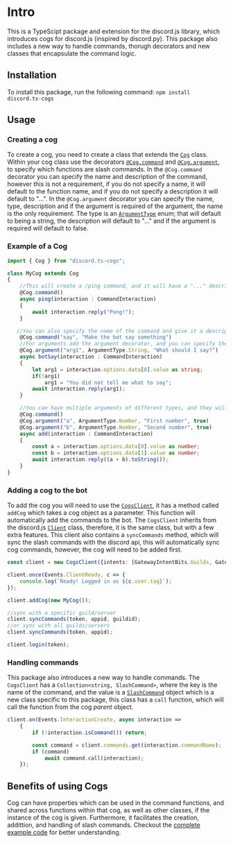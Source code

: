 # Intro 
This is a TypeScipt package and extension for the discord.js library, which introduces cogs for discord.js (inspired by discord.py). 
This package also includes a new way to handle commands, thorugh decorators and new classes that encapsulate the command logic.
## Installation
To install this package, run the following command:
```npm install discord.ts-cogs```
## Usage
### Creating a cog
To create a cog, you need to create a class that extends the <a href="https://github.com/Disuqi/discord.ts-cogs/blob/main/src/cog.ts#L6">`Cog`</a> class.
Within your cog class use the decorators <a href="https://github.com/Disuqi/discord.ts-cogs/blob/main/src/cog.ts#L10">`@Cog.command`</a> and <a href="https://github.com/Disuqi/discord.ts-cogs/blob/main/src/cog.ts#L33">`@Cog.argument`</a>, to specify which functions are slash commands.
In the `@Cog.command` decorator you can specify the name and description of the command, however this is not a requirement, if you do not specify a name, it will default to the function name, and if you do not specify a description it will default to "...".
In the `@Cog.argument` decorator you can specify the name, type, description and if the argument is required of the argument, the name is the only requirement. The type is an <a href="https://github.com/Disuqi/discord.ts-cogs/blob/main/src/argument.ts#L1">`ArgumentType`</a> enum; that will default to being a string, the description will default to "..." and if the argument is required will default to false.

### Example of a Cog
```ts
import { Cog } from "discord.ts-cogs";

class MyCog extends Cog 
{
    //This will create a /ping command, and it will have a "..." description
    @Cog.command()
    async ping(interaction : CommandInteraction)
    {
        await interaction.reply("Pong!");
    }

   //You can also specify the name of the command and give it a description, in this case the command will be /say with the description "Make the bot say something"
    @Cog.command("say", "Make the bot say something")
    //For arguments add the argument decorator, and you can specify the name, type and description of the argument
    @Cog.argument("arg1", ArgumentType.String, "What should I say?")
    async botSay(interaction : CommandInteraction)
    {
        let arg1 = interaction.options.data[0].value as string;
        if(!arg1)
            arg1 = "You did not tell me what to say";
        await interaction.reply(arg1);
    }

    //You can have multiple arguments of different types, and they will be displayed in the order they are declared. The following arguments are set to be required.
    @Cog.command()
    @Cog.argument("a", ArgumentType.Number, "First number", true)
    @Cog.argument("b", ArgumentType.Number, "Second number", true)
    async add(interaction : CommandInteraction)
    {
        const a = interaction.options.data[0].value as number;
        const b = interaction.options.data[1].value as number;
        await interaction.reply((a + b).toString());
    }
}
```

### Adding a cog to the bot
To add the cog you will need to use the <a href="https://github.com/Disuqi/discord.ts-cogs/blob/main/src/cogs-client.ts">`CogsClient`</a>, it has a method called `addCog` which takes a cog object as a parameter.
This function will automatically add the commands to the bot.
The `CogsClient` inherits from the discord.js <a href="https://old.discordjs.dev/#/docs/discord.js/main/class/Client">`Client`</a> class, therefore, it is the same class, but with a few extra features.
This client also contains a `syncCommands` method, which will sync the slash commands with the discord api, this will automatically sync cog commands, however, the cog will need to be added first.
```ts
const client = new CogsClient({intents: [GatewayIntentBits.Guilds, GatewayIntentBits.GuildMessages, GatewayIntentBits.MessageContent]});

client.once(Events.ClientReady, c => {
	console.log(`Ready! Logged in as ${c.user.tag}`);
});

client.addCog(new MyCog());

//sync with a specific guild/server
client.syncCommands(token, appid, guildid);
//or sync with all guilds/servers
client.syncCommands(token, appid);

client.login(token);
```
### Handling commands
This package also introduces a new way to handle commands. The `CogsClient` has a `Collection<string, SlashCommand>`, where the key is the name of the command, and the value is a <a href="https://github.com/Disuqi/discord.ts-cogs/blob/main/src/command.ts#L75">`SlashCommand`</a> object which is a new class specific to this package, this class has a `call` function, which will call the function from the cog _parent_ object.
```ts
client.on(Events.InteractionCreate, async interaction => 
	{
		if (!interaction.isCommand()) return;

		const command = client.commands.get(interaction.commandName);
		if (command)
			await command.call(interaction);
	});
```

## Benefits of using Cogs
Cog can have properties which can be used in the command functions, and shared across functions within that cog, as well as other classes, if the instance of the cog is given. Furthermore, it facilitates the creation, addittion, and handling of slash commands.
Checkout the <a href="https://github.com/Disuqi/discord.ts-cogs/blob/main/example/example.ts">complete example code</a> for better understanding. 
